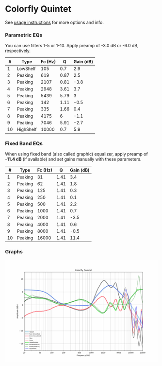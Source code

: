 # Colorfly Quintet
See [usage instructions](https://github.com/jaakkopasanen/AutoEq#usage) for more options and info.

### Parametric EQs
You can use filters 1-5 or 1-10. Apply preamp of -3.0 dB or -6.0 dB, respectively.

|   # | Type      |   Fc (Hz) |    Q |   Gain (dB) |
|-----|-----------|-----------|------|-------------|
|   1 | LowShelf  |       105 | 0.7  |         2.9 |
|   2 | Peaking   |       619 | 0.87 |         2.5 |
|   3 | Peaking   |      2107 | 0.81 |        -3.8 |
|   4 | Peaking   |      2948 | 3.61 |         3.7 |
|   5 | Peaking   |      5439 | 5.79 |         3   |
|   6 | Peaking   |       142 | 1.11 |        -0.5 |
|   7 | Peaking   |       335 | 1.66 |         0.4 |
|   8 | Peaking   |      4175 | 6    |        -1.1 |
|   9 | Peaking   |      7046 | 5.91 |        -2.7 |
|  10 | HighShelf |     10000 | 0.7  |         5.9 |

### Fixed Band EQs
When using fixed band (also called graphic) equalizer, apply preamp of **-11.4 dB** (if available) and set gains manually with these parameters.

|   # | Type    |   Fc (Hz) |    Q |   Gain (dB) |
|-----|---------|-----------|------|-------------|
|   1 | Peaking |        31 | 1.41 |         3.4 |
|   2 | Peaking |        62 | 1.41 |         1.8 |
|   3 | Peaking |       125 | 1.41 |         0.3 |
|   4 | Peaking |       250 | 1.41 |         0.1 |
|   5 | Peaking |       500 | 1.41 |         2.2 |
|   6 | Peaking |      1000 | 1.41 |         0.7 |
|   7 | Peaking |      2000 | 1.41 |        -3.5 |
|   8 | Peaking |      4000 | 1.41 |         0.6 |
|   9 | Peaking |      8000 | 1.41 |        -0.5 |
|  10 | Peaking |     16000 | 1.41 |        11.4 |

### Graphs
![](./Colorfly%20Quintet.png)
